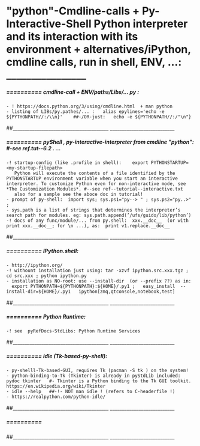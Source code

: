 "python"-Cmdline-calls  + Py-Interactive-Shell Python interpreter and its interaction with its environment + alternatives/iPython, cmdline calls, run in shell, ENV, ...: ________________
=====================================================================


#####  ==========  cmdline-call + ENV/paths/Libs/... py :
	- ! https://docs.python.org/3/using/cmdline.html  + man python
	- listing of LIBs/py.pathes/... :   alias epylines='echo -e ${PYTHONPATH//:/\\n}'    ##-/OR-just:   echo -e ${PYTHONPATH//:/"\n"}
##________________________________________  ___________________________


#####  ==========  pyShell , py-interactive-interpreter from cmdline "python":     #-see ref.tut--6.2 . ...
	-! startup-config (like .profile in shell):    export PYTHONSTARTUP=<my-startup-filepath>
	   Python will execute the contents of a file identified by the PYTHONSTARTUP environment variable when you start an interactive interpreter. To customize Python even for non-interactive mode, see *The Customization Modules*. #--see ref--tutorial--interactive.txt
	   also for a sample see the aboce doc in tutorial!
	- prompt of py-shell:  import sys; sys.ps1="py--> " ; sys.ps2="py..>" ;
	- sys.path is a list of strings that determines the interpreter’s search path for modules. eg: sys.path.append(’/ufs/guido/lib/python’)
	-! docs of any func/module/... from py.shell:  xxx.__doc__  (or with print xxx.__doc__; for \n ...), as:  print v1.replace.__doc__
##________________________________________  ___________________________


#####  ==========  IPython.shell:
	- http://ipython.org/
	-! withount installation just using: tar -xzvf ipython.src.xxx.tgz ; cd src.xxx ; python ipython.py
	- installation as NO-root: use --install-dir  (or --prefix ??) as in:
	  export PYTHONPATH=${PYTHONPATH}:${HOME}/.py1 ;   easy_install  --install-dir=${HOME}/.py1   ipython[zmq,qtconsole,notebook,test]
##________________________________________  ___________________________


#####  ==========  Python Runtime:
	-! see  pyRefDocs-StdLibs: Python Runtime Services
##________________________________________  ___________________________


#####  ==========  idle (Tk-based-py-shell):
	- py-shelll-Tk-based-GUI, requires Tk (pacman -S tk ) on the system!
	- python-binding-to-Tk (Tkinter) is already in pyStdLib included: pydoc tkinter   #- Tkinter is a Python binding to the Tk GUI toolkit.  https://en.wikipedia.org/wiki/Tkinter
	- idle --help   ##-!- NOT man idle ! (refers to C-headerfile !)
	- https://realpython.com/python-idle/
##________________________________________  ___________________________


#####  ==========  
##________________________________________  ___________________________

